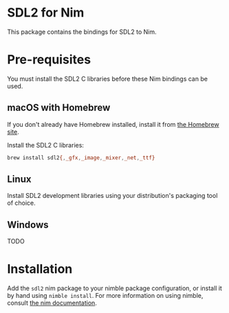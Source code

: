# SDL2 for Nim
This package contains the bindings for SDL2 to Nim.

# Pre-requisites
You must install the SDL2 C libraries before these Nim bindings can be used.

## macOS with Homebrew
If you don't already have Homebrew installed, install it from [the Homebrew site](https://brew.sh/).

Install the SDL2 C libraries:

```bash
brew install sdl2{,_gfx,_image,_mixer,_net,_ttf}
```

## Linux
Install SDL2 development libraries using your distribution's packaging tool of choice.

## Windows
TODO

# Installation
Add the `sdl2` nim package to your nimble package configuration, or install it by hand using `nimble install`. For more information on using nimble, consult [the nim documentation](https://nim-lang.org/docs/lib.html#nimble).
